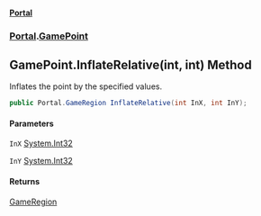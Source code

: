 #### [Portal](index.md 'index')
### [Portal](Portal.md 'Portal').[GamePoint](GamePoint.md 'Portal.GamePoint')

## GamePoint.InflateRelative(int, int) Method

Inflates the point by the specified values.

```csharp
public Portal.GameRegion InflateRelative(int InX, int InY);
```
#### Parameters

<a name='Portal.GamePoint.InflateRelative(int,int).InX'></a>

`InX` [System.Int32](https://docs.microsoft.com/en-us/dotnet/api/System.Int32 'System.Int32')

<a name='Portal.GamePoint.InflateRelative(int,int).InY'></a>

`InY` [System.Int32](https://docs.microsoft.com/en-us/dotnet/api/System.Int32 'System.Int32')

#### Returns
[GameRegion](GameRegion.md 'Portal.GameRegion')